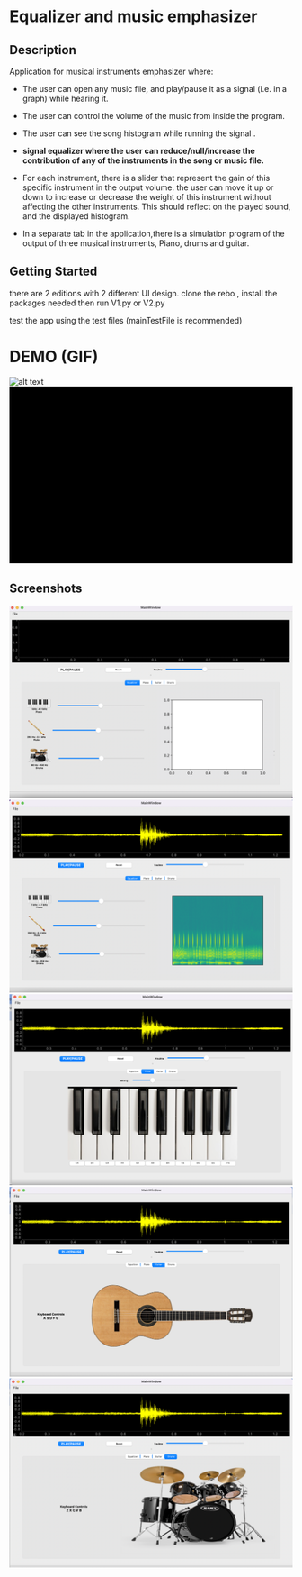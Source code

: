 
# Equalizer and music emphasizer
## Description

Application for musical instruments emphasizer where:
- The user can open any music file, and play/pause it as a signal (i.e. in a graph) while hearing it.
- The user can control the volume of the music from inside the program.
- The user can see the song histogram while running the signal .
- **signal equalizer where the user can reduce/null/increase the contribution of any of the
instruments in the song or music file.**
- For each instrument, there is a slider that represent the gain of this specific instrument in the output
volume. the user can move it up or down to increase or decrease the weight of this instrument without affecting the other
instruments. This should reflect on the played sound, and the displayed histogram.


- In a separate tab in the application,there is a simulation program of the output of three musical instruments, Piano, drums and guitar.


## Getting Started
there are 2 editions with 2 different UI design.
clone the rebo , install the packages needed then run  V1.py or V2.py

test the app using the test files (mainTestFile is recommended)

# DEMO (GIF)

![alt text](ScreenShots/GIF1.gif)
![alt text](ScreenShots/GIF2.gif)


## Screenshots

![](ScreenShots/ss1.png)
![](ScreenShots/ss2.png)
![](ScreenShots/ss3.png)
![](ScreenShots/ss4.png)
![](ScreenShots/ss5.png)







